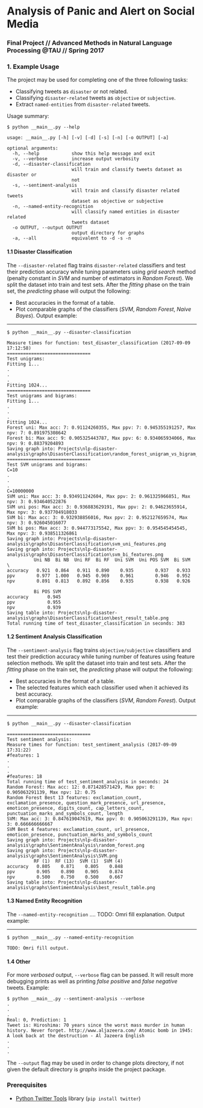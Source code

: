# Analysis of Panic and Alert on Social Media
### Final Project // Advanced Methods in Natural Language Processing @TAU // Spring 2017

### 1. Example Usage

The project may be used for completing one of the three following tasks:
- Classifying tweets as `disaster` or not related.
- Classifying `disaster-related` tweets as `objective` or `subjective`.
- Extract `named-entities` from `disaster-related` tweets.
    
Usage summary:
```
$ python __main__.py --help

usage: __main__.py [-h] [-v] [-d] [-s] [-n] [-o OUTPUT] [-a]

optional arguments:
  -h, --help            show this help message and exit
  -v, --verbose         increase output verbosity
  -d, --disaster-classification
                        will train and classify tweets dataset as disaster or
                        not
  -s, --sentiment-analysis
                        will train and classify disaster related tweets
                        dataset as objective or subjective
  -n, --named-entity-recognition
                        will classify named entities in disaster related
                        tweets dataset
  -o OUTPUT, --output OUTPUT
                        output directory for graphs
  -a, --all             equivalent to -d -s -n
```

#### 1.1 Disaster Classification

The `--disaster-related` flag trains `disaster-related` classifiers and test their prediction accuracy while tuning parameters using *grid search* method (penalty constant in *SVM* and number of estimators in *Random Forest*). We split the dataset into train and test sets.
After the *fitting* phase on the train set, the *predicting* phase will output the following:
- Best accuracies in the format of a table.
- Plot comparable graphs of the classifiers (*SVM*, *Random Forest*, *Naive Bayes*).
Output example:
_______________
```
$ python __main__.py --disaster-classification

Measure times for function: test_disaster_classification (2017-09-09 17:12:58)
===============================
Test unigrams:
Fitting 1...
.
.
.
Fitting 1024...
===============================
Test unigrams and bigrams:
Fitting 1...
.
.
.
Fitting 1024...
Forest uni: Max acc: 7: 0.91124260355, Max ppv: 7: 0.945355191257, Max npv: 7: 0.891975308642
Forest bi: Max acc: 9: 0.905325443787, Max ppv: 6: 0.934065934066, Max npv: 9: 0.88379204893
Saving graph into: Projects\nlp-disaster-analysis\graphs\DisasterClassification\random_forest_unigram_vs_bigram_features.png
===============================
Test SVM unigrams and bigrams:
C=10
.
.
.
C=10000000
SVM uni: Max acc: 3: 0.934911242604, Max ppv: 2: 0.961325966851, Max npv: 3: 0.934640522876
SVM uni pos: Max acc: 3: 0.936883629191, Max ppv: 2: 0.94623655914, Max npv: 3: 0.937704918033
SVM bi: Max acc: 3: 0.932938856016, Max ppv: 2: 0.952127659574, Max npv: 3: 0.926045016077
SVM bi pos: Max acc: 3: 0.944773175542, Max ppv: 3: 0.954545454545, Max npv: 3: 0.938511326861
Saving graph into: Projects\nlp-disaster-analysis\graphs\DisasterClassification\svm_uni_features.png
Saving graph into: Projects\nlp-disaster-analysis\graphs\DisasterClassification\svm_bi_features.png
          Uni NB  Bi NB  Uni RF  Bi RF  Uni SVM  Uni POS SVM  Bi SVM  \
accuracy   0.921  0.864   0.911  0.890    0.935        0.937   0.933
ppv        0.977  1.000   0.945  0.969    0.961        0.946   0.952
npv        0.891  0.813   0.892  0.856    0.935        0.938   0.926

          Bi POS SVM
accuracy       0.945
ppv            0.955
npv            0.939
Saving table into: Projects\nlp-disaster-analysis\graphs\DisasterClassification\best_result_table.png
Total running time of test_disaster_classification in seconds: 383
```

#### 1.2 Sentiment Analysis Classification

The `--sentiment-analysis` flag trains `objective/subjective` classifiers and test their prediction accuracy while tuning number of features using feature selection methods. We split the dataset into train and test sets.
After the *fitting* phase on the train set, the *predicting* phase will output the following:
- Best accuracies in the format of a table.
- The selected features which each classifier used when it achieved its best accuracy.
- Plot comparable graphs of the classifiers (*SVM*, *Random Forest*).
Output example:
_______________
```
$ python __main__.py --disaster-classification

===============================
Test sentiment analysis:
Measure times for function: test_sentiment_analysis (2017-09-09 17:31:22)
#features: 1
.
.
.
#features: 18
Total running time of test_sentiment_analysis in seconds: 24
Random Forest: Max acc: 12: 0.871428571429, Max ppv: 0: 0.905063291139, Max npv: 12: 0.75
Random Forest Best 13 features: exclamation_count, exclamation_presence, question_mark_presence, url_presence, emoticon_presence, digits_count, cap_letters_count, punctuation_marks_and_symbols_count, length
SVM: Max acc: 3: 0.847619047619, Max ppv: 0: 0.905063291139, Max npv: 3: 0.666666666667
SVM Best 4 features: exclamation_count, url_presence, emoticon_presence, punctuation_marks_and_symbols_count
Saving graph into: Projects\nlp-disaster-analysis\graphs\SentimentAnalysis\random_forest.png
Saving graph into: Projects\nlp-disaster-analysis\graphs\SentimentAnalysis\SVM.png
          RF (1)  RF (13)  SVM (1)  SVM (4)
accuracy   0.805    0.871    0.805    0.848
ppv        0.905    0.890    0.905    0.874
npv        0.500    0.750    0.500    0.667
Saving table into: Projects\nlp-disaster-analysis\graphs\SentimentAnalysis\best_result_table.png

```

#### 1.3 Named Entity Recognition

The `--named-entity-recognition` .... TODO: Omri fill explanation.
Output example:
_______________
```
$ python __main__.py --named-entity-recognition

TODO: Omri fill output.

```

#### 1.4 Other

For more *verbosed* output, `--verbose` flag can be passed. It will result more debugging prints as well as printing *false positive* and *false negative* tweets.
Example:
```
$ python __main__.py --sentiment-analysis --verbose
.
.
.    
Real: 0, Prediction: 1
Tweet is: Hiroshima: 70 years since the worst mass murder in human history. Never forget. http://www.aljazeera.com/ Atomic bomb in 1945: A look back at the destruction - Al Jazeera English
.
.
.
```
The `--output` flag may be used in order to change plots directory, if not given the default directory is *graphs* inside the project package.

### Prerequisites
* [Python Twitter Tools](https://pypi.python.org/pypi/twitter) library (```pip install twitter```)
